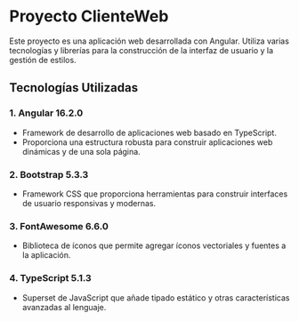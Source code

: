 # Proyecto ClienteWeb

Este proyecto es una aplicación web desarrollada con Angular. Utiliza varias tecnologías y librerías para la construcción de la interfaz de usuario y la gestión de estilos.

## Tecnologías Utilizadas

### 1. **Angular 16.2.0**
   - Framework de desarrollo de aplicaciones web basado en TypeScript.
   - Proporciona una estructura robusta para construir aplicaciones web dinámicas y de una sola página.

### 2. **Bootstrap 5.3.3**
   - Framework CSS que proporciona herramientas para construir interfaces de usuario responsivas y modernas.

### 3. **FontAwesome 6.6.0**
   - Biblioteca de íconos que permite agregar íconos vectoriales y fuentes a la aplicación.

### 4. **TypeScript 5.1.3**
   - Superset de JavaScript que añade tipado estático y otras características avanzadas al lenguaje.
